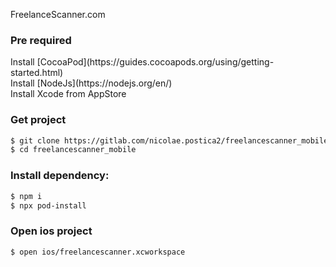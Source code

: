 FreelanceScanner.com

<h3>Pre required</h3>
Install [CocoaPod](https://guides.cocoapods.org/using/getting-started.html)<br>
Install [NodeJs](https://nodejs.org/en/)<br>
Install Xcode from AppStore


<h3>Get project</h3>

```bash
$ git clone https://gitlab.com/nicolae.postica2/freelancescanner_mobile.git
$ cd freelancescanner_mobile
```

<h3>Install dependency:</h3>

```bash
$ npm i
$ npx pod-install
```

<h3>Open ios project</h3>

```bash
$ open ios/freelancescanner.xcworkspace
```

